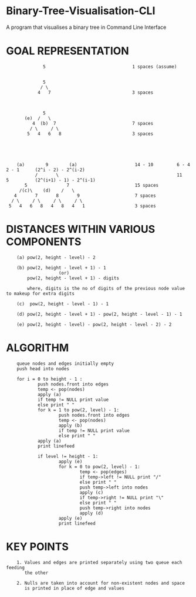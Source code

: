 # Binary-Tree-Visualisation-CLI
A program that visualises a binary tree in Command Line Interface

# GOAL REPRESENTATION

                  5                                 1 spaces (assume)


                  5
                 / \
                4   7                               3 spaces



                  5
           (e)  /   \
              4  (b)  7                             7 spaces
             / \     / \
            5   4   6   8                           3 spaces





        (a)        9        (a)                      14 - 10         6 - 4        2 - 1      (2^i - 2) - 2^(i-2)
               /       \                                             11           5          (2^(i+1) - 1) - 2^(i-1)
           5               7                         15 spaces
         /(c)\    (d)    /   \
       4       7       8       9                     7 spaces
      / \     / \     / \     / \
     5   4   6   8   4   8   4   1                   3 spaces



# DISTANCES WITHIN VARIOUS COMPONENTS

        (a) pow(2, height - level) - 2

        (b) pow(2, height - level + 1) - 1
                        (or)
            pow(2, height - level + 1) - digits

            where, digits is the no of digits of the previous node value to makeup for extra digits

        (c)  pow(2, height - level - 1) - 1

        (d) pow(2, height - level + 1) - pow(2, height - level - 1) - 1

        (e) pow(2, height - level) - pow(2, height - level - 2) - 2



# ALGORITHM

        queue nodes and edges initially empty
        push head into nodes

        for i = 0 to height - 1 :
                push nodes.front into edges
                temp <- pop(nodes)
                apply (a)
                if temp != NULL print value
                else print " "
                for k = 1 to pow(2, level) - 1:
                        push nodes.front into edges
                        temp <- pop(nodes)
                        apply (b)
                        if temp != NULL print value
                        else print " "
                apply (a)
                print linefeed

                if level != height - 1:
                        apply (e)
                        for k = 0 to pow(2, level) - 1:
                                temp <- pop(edges)
                                if temp->left != NULL print "/"
                                else print " "
                                push temp->left into nodes
                                apply (c)
                                if temp->right != NULL print "\"
                                else print " "
                                push temp->right into nodes
                                apply (d)
                        apply (e)
                        print linefeed



# KEY POINTS

        1. Values and edges are printed separately using two queue each feeding
           the other

        2. Nulls are taken into account for non-existent nodes and space
           is printed in place of edge and values
